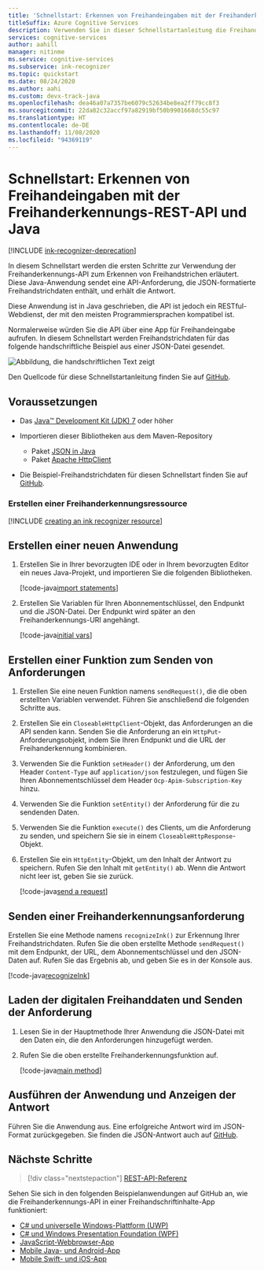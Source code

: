 ```yaml
---
title: 'Schnellstart: Erkennen von Freihandeingaben mit der Freihanderkennungs-REST-API und Java'
titleSuffix: Azure Cognitive Services
description: Verwenden Sie in dieser Schnellstartanleitung die Freihanderkennungs-REST-API und Java, um Freihandstriche zu erkennen.
services: cognitive-services
author: aahill
manager: nitinme
ms.service: cognitive-services
ms.subservice: ink-recognizer
ms.topic: quickstart
ms.date: 08/24/2020
ms.author: aahi
ms.custom: devx-track-java
ms.openlocfilehash: dea46a07a7357be6079c52634be8ea2ff79cc8f3
ms.sourcegitcommit: 22da82c32accf97a82919bf50b9901668dc55c97
ms.translationtype: HT
ms.contentlocale: de-DE
ms.lasthandoff: 11/08/2020
ms.locfileid: "94369119"
---
```

# <a name="quickstart-recognize-digital-ink-with-the-ink-recognizer-rest-api-and-java"></a>Schnellstart: Erkennen von Freihandeingaben mit der Freihanderkennungs-REST-API und Java

[!INCLUDE [ink-recognizer-deprecation](../includes/deprecation-note.md)]

In diesem Schnellstart werden die ersten Schritte zur Verwendung der Freihanderkennungs-API zum Erkennen von Freihandstrichen erläutert. Diese Java-Anwendung sendet eine API-Anforderung, die JSON-formatierte Freihandstrichdaten enthält, und erhält die Antwort.

Diese Anwendung ist in Java geschrieben, die API ist jedoch ein RESTful-Webdienst, der mit den meisten Programmiersprachen kompatibel ist.

Normalerweise würden Sie die API über eine App für Freihandeingabe aufrufen. In diesem Schnellstart werden Freihandstrichdaten für das folgende handschriftliche Beispiel aus einer JSON-Datei gesendet.

![Abbildung, die handschriftlichen Text zeigt](../media/handwriting-sample.jpg)

Den Quellcode für diese Schnellstartanleitung finden Sie auf [GitHub](https://go.microsoft.com/fwlink/?linkid=2089904).

## <a name="prerequisites"></a>Voraussetzungen

- Das [Java&trade; Development Kit (JDK) 7](https://www.oracle.com/technetwork/java/javase/downloads/jdk8-downloads-2133151.html) oder höher

- Importieren dieser Bibliotheken aus dem Maven-Repository
    - Paket [JSON in Java](https://mvnrepository.com/artifact/org.json/json)
    - Paket [Apache HttpClient](https://mvnrepository.com/artifact/org.apache.httpcomponents/httpclient)

- Die Beispiel-Freihandstrichdaten für diesen Schnellstart finden Sie auf [GitHub](https://github.com/Azure-Samples/cognitive-services-REST-api-samples/blob/master/java/InkRecognition/quickstart/example-ink-strokes.json).

### <a name="create-an-ink-recognizer-resource"></a>Erstellen einer Freihanderkennungsressource

[!INCLUDE [creating an ink recognizer resource](../includes/setup-instructions.md)]

## <a name="create-a-new-application"></a>Erstellen einer neuen Anwendung

1. Erstellen Sie in Ihrer bevorzugten IDE oder in Ihrem bevorzugten Editor ein neues Java-Projekt, und importieren Sie die folgenden Bibliotheken.
    
    [!code-java[import statements](~/cognitive-services-rest-samples/java/InkRecognition/quickstart/RecognizeInk.java?name=imports)]

2. Erstellen Sie Variablen für Ihren Abonnementschlüssel, den Endpunkt und die JSON-Datei. Der Endpunkt wird später an den Freihanderkennungs-URI angehängt.

    [!code-java[initial vars](~/cognitive-services-rest-samples/java/InkRecognition/quickstart/RecognizeInk.java?name=vars)]

## <a name="create-a-function-to-send-requests"></a>Erstellen einer Funktion zum Senden von Anforderungen

1. Erstellen Sie eine neuen Funktion namens `sendRequest()`, die die oben erstellten Variablen verwendet. Führen Sie anschließend die folgenden Schritte aus.

2. Erstellen Sie ein `CloseableHttpClient`-Objekt, das Anforderungen an die API senden kann. Senden Sie die Anforderung an ein `HttpPut`-Anforderungsobjekt, indem Sie Ihren Endpunkt und die URL der Freihanderkennung kombinieren.

3. Verwenden Sie die Funktion `setHeader()` der Anforderung, um den Header `Content-Type` auf `application/json` festzulegen, und fügen Sie Ihren Abonnementschlüssel dem Header `Ocp-Apim-Subscription-Key` hinzu.

4. Verwenden Sie die Funktion `setEntity()` der Anforderung für die zu sendenden Daten.   

5. Verwenden Sie die Funktion `execute()` des Clients, um die Anforderung zu senden, und speichern Sie sie in einem `CloseableHttpResponse`-Objekt. 

6. Erstellen Sie ein `HttpEntity`-Objekt, um den Inhalt der Antwort zu speichern. Rufen Sie den Inhalt mit `getEntity()` ab. Wenn die Antwort nicht leer ist, geben Sie sie zurück.
    
    [!code-java[send a request](~/cognitive-services-rest-samples/java/InkRecognition/quickstart/RecognizeInk.java?name=sendRequest)]

## <a name="send-an-ink-recognition-request"></a>Senden einer Freihanderkennungsanforderung

Erstellen Sie eine Methode namens `recognizeInk()` zur Erkennung Ihrer Freihandstrichdaten. Rufen Sie die oben erstellte Methode `sendRequest()` mit dem Endpunkt, der URL, dem Abonnementschlüssel und den JSON-Daten auf. Rufen Sie das Ergebnis ab, und geben Sie es in der Konsole aus.

[!code-java[recognizeInk](~/cognitive-services-rest-samples/java/InkRecognition/quickstart/RecognizeInk.java?name=recognizeInk)]

## <a name="load-your-digital-ink-data-and-send-the-request"></a>Laden der digitalen Freihanddaten und Senden der Anforderung

1. Lesen Sie in der Hauptmethode Ihrer Anwendung die JSON-Datei mit den Daten ein, die den Anforderungen hinzugefügt werden.

2. Rufen Sie die oben erstellte Freihanderkennungsfunktion auf.
    
    [!code-java[main method](~/cognitive-services-rest-samples/java/InkRecognition/quickstart/RecognizeInk.java?name=main)]


## <a name="run-the-application-and-view-the-response"></a>Ausführen der Anwendung und Anzeigen der Antwort

Führen Sie die Anwendung aus. Eine erfolgreiche Antwort wird im JSON-Format zurückgegeben. Sie finden die JSON-Antwort auch auf [GitHub](https://github.com/Azure-Samples/cognitive-services-REST-api-samples/blob/master/java/InkRecognition/quickstart/example-response.json).

## <a name="next-steps"></a>Nächste Schritte

> [!div class="nextstepaction"]
> [REST-API-Referenz](/rest/api/cognitiveservices/inkrecognizer/inkrecognizer)


Sehen Sie sich in den folgenden Beispielanwendungen auf GitHub an, wie die Freihanderkennungs-API in einer Freihandschriftinhalte-App funktioniert:
* [C# und universelle Windows-Plattform (UWP)](https://go.microsoft.com/fwlink/?linkid=2089803)  
* [C# und Windows Presentation Foundation (WPF)](https://go.microsoft.com/fwlink/?linkid=2089804)
* [JavaScript-Webbrowser-App](https://go.microsoft.com/fwlink/?linkid=2089908)       
* [Mobile Java- und Android-App](https://go.microsoft.com/fwlink/?linkid=2089906)
* [Mobile Swift- und iOS-App](https://go.microsoft.com/fwlink/?linkid=2089805)